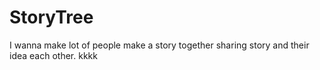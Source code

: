 # StoryTree
I wanna make lot of people make a story together sharing story and their idea each other.
kkkk